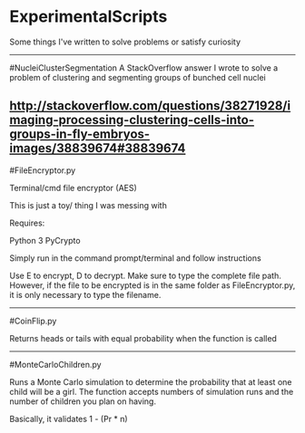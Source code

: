 # ExperimentalScripts
Some things I've written to solve problems or satisfy curiosity

-----

#NucleiClusterSegmentation
A StackOverflow answer I wrote to solve a problem of clustering and segmenting groups of bunched cell nuclei

http://stackoverflow.com/questions/38271928/imaging-processing-clustering-cells-into-groups-in-fly-embryos-images/38839674#38839674
-----

#FileEncryptor.py

Terminal/cmd file encryptor (AES)

This is just a toy/ thing I was messing with

Requires:

Python 3 PyCrypto

Simply run in the command prompt/terminal and follow instructions

Use E to encrypt, D to decrypt. Make sure to type the complete file path. However, if the file to be encrypted is in the same folder as FileEncryptor.py, it is only necessary to type the filename.

-----

#CoinFlip.py

Returns heads or tails with equal probability when the function is called

-----

#MonteCarloChildren.py

Runs a Monte Carlo simulation to determine the probability that at least one child will be a girl.
The function accepts numbers of simulation runs and the number of children you plan on having.

Basically, it validates 1 - (Pr * n)
